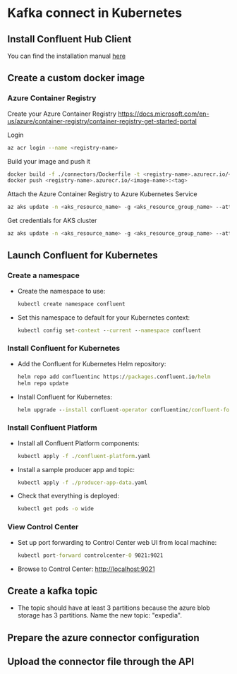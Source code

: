 # Kafka connect in Kubernetes

## Install Confluent Hub Client

You can find the installation manual [here](https://docs.confluent.io/home/connect/confluent-hub/client.html)

## Create a custom docker image

### Azure Container Registry

Create your Azure Container Registry https://docs.microsoft.com/en-us/azure/container-registry/container-registry-get-started-portal

Login
```bash
az acr login --name <registry-name>
```

Build your image and push it
```bash
docker build -f ./connectors/Dockerfile -t <registry-name>.azurecr.io/<image-name>:<tag> .
docker push <registry-name>.azurecr.io/<image-name>:<tag>
```

Attach the Azure Container Registry to Azure Kubernetes Service
```bash
az aks update -n <aks_resource_name> -g <aks_resource_group_name> --attach-acr <registry-name>
```

Get credentials for AKS cluster
```bash
az aks update -n <aks_resource_name> -g <aks_resource_group_name> --attach-acr <registry-name>
```


## Launch Confluent for Kubernetes

### Create a namespace

- Create the namespace to use:

  ```cmd
  kubectl create namespace confluent
  ```

- Set this namespace to default for your Kubernetes context:

  ```cmd
  kubectl config set-context --current --namespace confluent
  ```

### Install Confluent for Kubernetes

- Add the Confluent for Kubernetes Helm repository:

  ```cmd
  helm repo add confluentinc https://packages.confluent.io/helm
  helm repo update
  ```

- Install Confluent for Kubernetes:

  ```cmd
  helm upgrade --install confluent-operator confluentinc/confluent-for-kubernetes
  ```

### Install Confluent Platform

- Install all Confluent Platform components:

  ```cmd
  kubectl apply -f ./confluent-platform.yaml
  ```

- Install a sample producer app and topic:

  ```cmd
  kubectl apply -f ./producer-app-data.yaml
  ```

- Check that everything is deployed:

  ```cmd
  kubectl get pods -o wide 
  ```

### View Control Center

- Set up port forwarding to Control Center web UI from local machine:

  ```cmd
  kubectl port-forward controlcenter-0 9021:9021
  ```

- Browse to Control Center: [http://localhost:9021](http://localhost:9021)

## Create a kafka topic

- The topic should have at least 3 partitions because the azure blob storage has 3 partitions. Name the new topic: "expedia".

## Prepare the azure connector configuration

## Upload the connector file through the API
